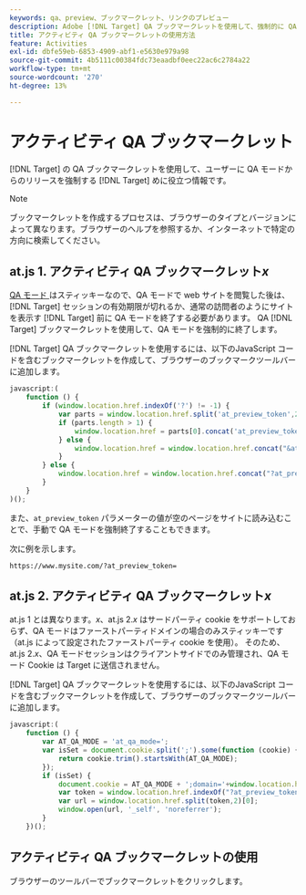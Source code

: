 ```yaml
---
keywords: qa、preview、ブックマークレット、リンクのプレビュー
description: Adobe [!DNL Target] QA ブックマークレットを使用して、強制的に QA モードから解放  [!DNL Target]  る方法を説明します。
title: アクティビティ QA ブックマークレットの使用方法
feature: Activities
exl-id: dbfe59eb-6853-4909-abf1-e5630e979a98
source-git-commit: 4b5111c00384fdc73eaadbf0eec22ac6c2784a22
workflow-type: tm+mt
source-wordcount: '270'
ht-degree: 13%

---
```


# アクティビティ QA ブックマークレット

[!DNL Target] の QA ブックマークレットを使用して、ユーザーに QA モードからのリリースを強制する [!DNL Target] めに役立つ情報です。

>[!NOTE]
>
>ブックマークレットを作成するプロセスは、ブラウザーのタイプとバージョンによって異なります。ブラウザーのヘルプを参照するか、インターネットで特定の方向に検索してください。

## at.js 1. アクティビティ QA ブックマークレット&#x200B;*x*

[QA モード ](/help/main/c-activities/c-activity-qa/activity-qa.md) はスティッキーなので、QA モードで web サイトを閲覧した後は、[!DNL Target] セッションの有効期限が切れるか、通常の訪問者のようにサイトを表示す [!DNL Target] 前に QA モードを終了する必要があります。 QA [!DNL Target] ブックマークレットを使用して、QA モードを強制的に終了します。

[!DNL Target] QA ブックマークレットを使用するには、以下のJavaScript コードを含むブックマークレットを作成して、ブラウザーのブックマークツールバーに追加します。

```javascript
javascript:(
    function () {
        if (window.location.href.indexOf('?') != -1) {
            var parts = window.location.href.split('at_preview_token',2);
            if (parts.length > 1) {
                window.location.href = parts[0].concat('at_preview_token=');
            } else {
                window.location.href = window.location.href.concat("&at_preview_token=")
            }
        } else {
            window.location.href = window.location.href.concat("?at_preview_token=")
        }
    }
)();
```

また、`at_preview_token` パラメーターの値が空のページをサイトに読み込むことで、手動で QA モードを強制終了することもできます。

次に例を示します。

`https://www.mysite.com/?at_preview_token=`

## at.js 2. アクティビティ QA ブックマークレット&#x200B;*x*

at.js 1 とは異なります。*x*、at.js 2.*x* はサードパーティ cookie をサポートしておらず、QA モードはファーストパーティドメインの場合のみスティッキーです（at.js によって設定されたファーストパーティ cookie を使用）。 そのため、at.js 2.*x*、QA モードセッションはクライアントサイドでのみ管理され、QA モード Cookie は Target に送信されません。

[!DNL Target] QA ブックマークレットを使用するには、以下のJavaScript コードを含むブックマークレットを作成して、ブラウザーのブックマークツールバーに追加します。

```javascript
javascript:(
    function () {
        var AT_QA_MODE = 'at_qa_mode=';
        var isSet = document.cookie.split(';').some(function (cookie) {
            return cookie.trim().startsWith(AT_QA_MODE);
        });
        if (isSet) {            
            document.cookie = AT_QA_MODE + ';domain='+window.location.hostname+";Path=/; Max-Age=-0;";
            var token = window.location.href.indexOf("?at_preview_token")<0? "&at_preview_token" : "?at_preview_token";
            var url = window.location.href.split(token,2)[0];
            window.open(url, '_self', 'noreferrer');
        }
    })(); 
```

## アクティビティ QA ブックマークレットの使用

ブラウザーのツールバーでブックマークレットをクリックします。
